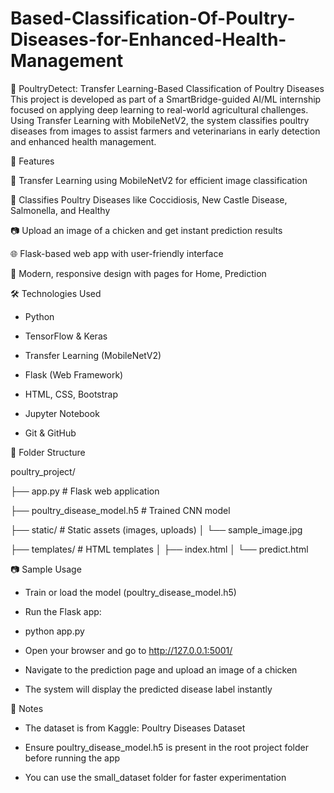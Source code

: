 # Based-Classification-Of-Poultry-Diseases-for-Enhanced-Health-Management
🐔 PoultryDetect: Transfer Learning-Based Classification of Poultry Diseases
This project is developed as part of a SmartBridge-guided AI/ML internship focused on applying deep learning to real-world agricultural challenges. Using Transfer Learning with MobileNetV2, the system classifies poultry diseases from images to assist farmers and veterinarians in early detection and enhanced health management.

🚀 Features

🧠 Transfer Learning using MobileNetV2 for efficient image classification

🐔 Classifies Poultry Diseases like Coccidiosis, New Castle Disease, Salmonella, and Healthy

📷 Upload an image of a chicken and get instant prediction results

🌐 Flask-based web app with user-friendly interface

🎨 Modern, responsive design with pages for Home, Prediction

🛠 Technologies Used

* Python
  
* TensorFlow & Keras

* Transfer Learning (MobileNetV2)

* Flask (Web Framework)

* HTML, CSS, Bootstrap

* Jupyter Notebook

* Git & GitHub

📁 Folder Structure

poultry_project/

├── app.py                       # Flask web application

├── poultry_disease_model.h5     # Trained CNN model

├── static/                      # Static assets (images, uploads)
│   └── sample_image.jpg

├── templates/                   # HTML templates
│   ├── index.html
│   └── predict.html

📷 Sample Usage

* Train or load the model (poultry_disease_model.h5)

* Run the Flask app:

* python app.py

* Open your browser and go to http://127.0.0.1:5001/

* Navigate to the prediction page and upload an image of a chicken

* The system will display the predicted disease label instantly

📌 Notes

* The dataset is from Kaggle: Poultry Diseases Dataset

* Ensure poultry_disease_model.h5 is present in the root project folder before running the app

* You can use the small_dataset folder for faster experimentation


